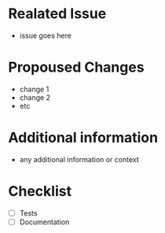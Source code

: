 # Realated Issue
- issue goes here

# Propoused Changes
- change 1
- change 2
- etc

# Additional information
- any additional information or context

# Checklist 
- [ ] Tests
- [ ] Documentation
